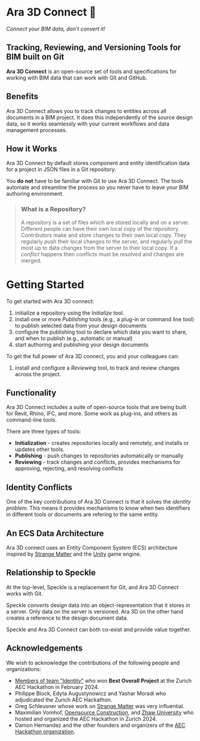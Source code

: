 # Ara 3D Connect 🌿

_Connect your BIM data, don't convert it!_ 

## Tracking, Reviewing, and Versioning Tools for BIM built on Git 

**Ara 3D Connect** is an open-source set of tools and specifications for working with BIM data that can work with Git and GitHub.

## Benefits

Ara 3D Connect allows you to track changes to entities across all documents in a BIM project. It does this independently of the
source design data, so it works seamlessly with your current workflows and data management processes. 

## How it Works

Ara 3D Connect by default stores component and entity identification data for a project in JSON files in a Git repository. 

You **do not** have to be familiar with Git to use Ara 3D Connect. The tools automate and streamline the process so 
you never have to leave your BIM authoring environment.  

> ### What is a Repository?
> 
> A repository is a set of files which are stored locally and on a server.
> Different people can have their own local copy of the repository.
> Contributors make and store changes to their own local copy.
> They regularly _push_ their local changes to the server, and
> regularly _pull_ the most up to data changes from the server to their local copy.
> If a _conflict_ happens then conflicts must be resolved and changes are merged.

# Getting Started

To get started with Ara 3D connect: 

1. initialize a repository using the _Initialize_ tool.    
1. install one or more _Publishing_ tools (e.g., a plug-in or command line tool) to publish selected data from your design documents
1. configure the publishing tool to declare which data you want to share, and when to publish (e.g., automatic or manual) 
1. start authoring and publishing your design documents

To get the full power of Ara 3D connect, you and your colleagues can:

1. install and configure a _Reviewing_ tool, to track and review changes across the project.

## Functionality  

Ara 3D Connect includes a suite of open-source tools that are being built for Revit, Rhino, IFC, and more. 
Some work as plug-ins, and others as command-line tools.

There are three types of tools:

* **Initialization** - creates repositories locally and remotely, and installs or updates other tools.
* **Publishing** - push changes to repositories automatically or manually 
* **Reviewing** - track changes and conflicts, provides mechanisms for approving, rejecting, and resolving conflicts 

## Identity Conflicts 

One of the key contributions of Ara 3D Connect is that it solves the _identity problem_. This means it provides 
mechanisms to know when two identifiers in different tools or documents are refering to the same entity. 

## An ECS Data Architecture

Ara 3D connect uses an Entity Component System (ECS) architecture inspired by [Strange Matter](https://github.com/gschleusner1972/strange_matter)
and the [Unity](https://unity.com/ecs) game engine.

## Relationship to Speckle 

At the top-level, Speckle is a replacement for Git, and Ara 3D Connect works with Git. 

Speckle _converts_ design data into an object-representation that it stores in a server. Only data on the server is versioned. Ara 3D on the other
hand creates a reference to the design document data.      

Speckle and Ara 3D Connect can both co-exist and provide value together.

## Acknowledgements 

We wish to acknowledge the contributions of the following people and organizations:

* [Members of team "Identity"](https://github.com/ara3d/aec-hackathon-identity) who won **Best Overall Project** at the Zurich AEC Hackathon in February 2024.
* Philippe Block, Edyta Augustynowicz and Yashar Moradi who adjudicated the Zurich AEC Hackathon.
* Greg Schleusner whose work on [Strange Matter](https://github.com/gschleusner1972/strange_matter) was very influential.
* Maximilian Vomhof, [Opensource Construction](https://www.opensource.construction/en), and [Zhaw University](https://www.zhaw.ch/en/university/) who hosted and organized the AEC Hackathon in Zurich 2024.
* Damon Hernandez and the other founders and organizers of the [AEC Hackathon organization](https://hackaec.com/).
